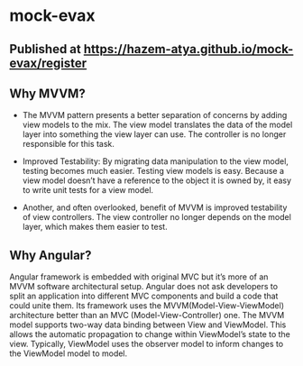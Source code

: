 # mock-evax

## Published at  https://hazem-atya.github.io/mock-evax/register 

## Why MVVM?
* The MVVM pattern presents a better separation of concerns by adding view models to the mix. The view model translates the data of the model layer into something the view layer can use. The controller is no longer responsible for this task.

* Improved Testability:
By migrating data manipulation to the view model, testing becomes much easier. Testing view models is easy. Because a view model doesn’t have a reference to the object it is owned by, it easy to write unit tests for a view model.

* Another, and often overlooked, benefit of MVVM is improved testability of view controllers. The view controller no longer depends on the model layer, which makes them easier to test.

## Why Angular?
Angular framework is embedded with original MVC but it’s more of an MVVM software architectural setup. Angular does not ask developers to split an application into different MVC components and build a code that could unite them.
Its framework uses the MVVM(Model-View-ViewModel) architecture better than an MVC (Model-View-Controller) one. The MVVM model supports two-way data binding between View and ViewModel. This allows the automatic propagation to change within ViewModel’s state to the view. Typically, ViewModel uses the observer model to inform changes to the ViewModel model to model.
